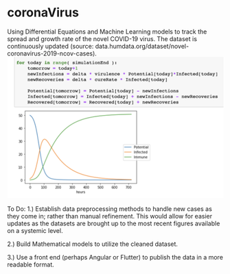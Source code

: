 # coronaVirus
Using Differential Equations and Machine Learning models to track the spread and growth rate of the novel COVID-19 virus. The dataset is continuously updated (source: data.humdata.org/dataset/novel-coronavirus-2019-ncov-cases).
![Image of model](https://raw.githubusercontent.com/cflores713/coronaVirus/master/ss9.png)

To Do:
1.) Establish data preprocessing methods to handle new cases as they come in; rather than manual refinement. This would allow for easier updates as the datasets are brought up to the most recent figures available on a systemic level.

2.) Build Mathematical models to utilize the cleaned dataset.

3.) Use a front end (perhaps Angular or Flutter) to publish the data in a more readable format.
